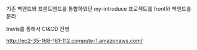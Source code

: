 기존 백엔드와 프론트엔드를 통합하였던 my-introduce 프로젝트를 front와 백엔드를 분리

travis를 통해서 CI&CD 진행

http://ec2-35-168-161-112.compute-1.amazonaws.com/
